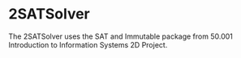 # 2SATSolver
The 2SATSolver uses the SAT and Immutable package from 50.001 Introduction to Information Systems 2D Project.
